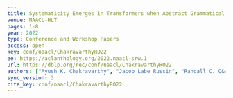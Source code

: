 ```yaml
---
title: Systematicity Emerges in Transformers when Abstract Grammatical Roles Guide Attention.
venue: NAACL-HLT
pages: 1-8
year: 2022
type: Conference and Workshop Papers
access: open
key: conf/naacl/ChakravarthyRO22
ee: https://aclanthology.org/2022.naacl-srw.1
url: https://dblp.org/rec/conf/naacl/ChakravarthyRO22
authors: ["Ayush K. Chakravarthy", "Jacob Labe Russin", "Randall C. O&apos;Reilly"]
sync_version: 3
cite_key: conf/naacl/ChakravarthyRO22
---
```

